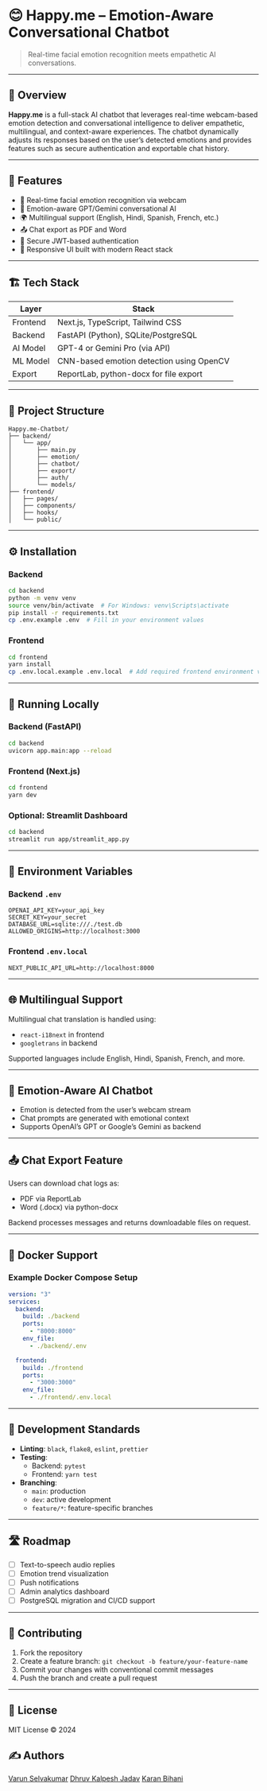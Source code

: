 # 😊 Happy.me – Emotion-Aware Conversational Chatbot

> Real-time facial emotion recognition meets empathetic AI conversations.

---

## 🚀 Overview

**Happy.me** is a full-stack AI chatbot that leverages real-time webcam-based emotion detection and conversational intelligence to deliver empathetic, multilingual, and context-aware experiences. The chatbot dynamically adjusts its responses based on the user’s detected emotions and provides features such as secure authentication and exportable chat history.

---

## 🧠 Features

- 🎥 Real-time facial emotion recognition via webcam
- 💬 Emotion-aware GPT/Gemini conversational AI
- 🌍 Multilingual support (English, Hindi, Spanish, French, etc.)
- 📤 Chat export as PDF and Word
- 🔐 Secure JWT-based authentication
- 📱 Responsive UI built with modern React stack

---

## 🏗️ Tech Stack

| Layer     | Stack                                 |
|-----------|----------------------------------------|
| Frontend  | Next.js, TypeScript, Tailwind CSS      |
| Backend   | FastAPI (Python), SQLite/PostgreSQL    |
| AI Model  | GPT-4 or Gemini Pro (via API)          |
| ML Model  | CNN-based emotion detection using OpenCV |
| Export    | ReportLab, python-docx for file export |

---

## 📁 Project Structure

```
Happy.me-Chatbot/
├── backend/
│   └── app/
│       ├── main.py
│       ├── emotion/
│       ├── chatbot/
│       ├── export/
│       ├── auth/
│       └── models/
├── frontend/
│   ├── pages/
│   ├── components/
│   ├── hooks/
│   └── public/
```

---

## ⚙️ Installation

### Backend

```bash
cd backend
python -m venv venv
source venv/bin/activate  # For Windows: venv\Scripts\activate
pip install -r requirements.txt
cp .env.example .env  # Fill in your environment values
```

### Frontend

```bash
cd frontend
yarn install
cp .env.local.example .env.local  # Add required frontend environment variables
```

---

## 🧪 Running Locally

### Backend (FastAPI)

```bash
cd backend
uvicorn app.main:app --reload
```

### Frontend (Next.js)

```bash
cd frontend
yarn dev
```

### Optional: Streamlit Dashboard

```bash
cd backend
streamlit run app/streamlit_app.py
```

---

## 🔐 Environment Variables

### Backend `.env`
```
OPENAI_API_KEY=your_api_key
SECRET_KEY=your_secret
DATABASE_URL=sqlite:///./test.db
ALLOWED_ORIGINS=http://localhost:3000
```

### Frontend `.env.local`
```
NEXT_PUBLIC_API_URL=http://localhost:8000
```

---

## 🌐 Multilingual Support

Multilingual chat translation is handled using:
- `react-i18next` in frontend
- `googletrans` in backend

Supported languages include English, Hindi, Spanish, French, and more.

---

## 💬 Emotion-Aware AI Chatbot

- Emotion is detected from the user’s webcam stream
- Chat prompts are generated with emotional context
- Supports OpenAI’s GPT or Google’s Gemini as backend

---

## 📤 Chat Export Feature

Users can download chat logs as:
- PDF via ReportLab
- Word (.docx) via python-docx

Backend processes messages and returns downloadable files on request.

---

## 🐳 Docker Support

### Example Docker Compose Setup

```yaml
version: "3"
services:
  backend:
    build: ./backend
    ports:
      - "8000:8000"
    env_file:
      - ./backend/.env

  frontend:
    build: ./frontend
    ports:
      - "3000:3000"
    env_file:
      - ./frontend/.env.local
```

---

## 🧪 Development Standards

- **Linting**: `black`, `flake8`, `eslint`, `prettier`
- **Testing**:
  - Backend: `pytest`
  - Frontend: `yarn test`
- **Branching**:
  - `main`: production
  - `dev`: active development
  - `feature/*`: feature-specific branches

---

## 🛣️ Roadmap

- [ ] Text-to-speech audio replies
- [ ] Emotion trend visualization
- [ ] Push notifications
- [ ] Admin analytics dashboard
- [ ] PostgreSQL migration and CI/CD support

---

## 🤝 Contributing

1. Fork the repository
2. Create a feature branch: `git checkout -b feature/your-feature-name`
3. Commit your changes with conventional commit messages
4. Push the branch and create a pull request

---

## 📝 License

MIT License © 2024

## ✍️ Authors
[Varun Selvakumar](https://github.com/VARUNSELVAKUMAR)
[Dhruv Kalpesh Jadav](https://github.com/DhruvJ2k4)
[Karan Bihani](https://github.com/karanbihani)
